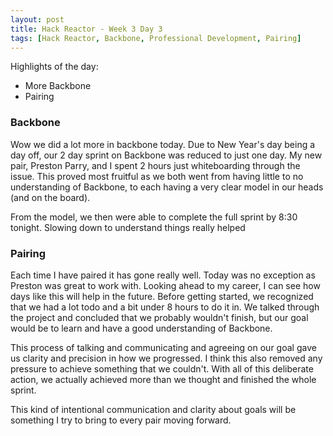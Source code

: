 ```yaml
---
layout: post
title: Hack Reactor - Week 3 Day 3
tags: [Hack Reactor, Backbone, Professional Development, Pairing]
---
```


Highlights of the day:

* More Backbone
* Pairing

### Backbone

Wow we did a lot more in backbone today.  Due to New Year's day being a day off, our 2 day sprint on Backbone was reduced to just one day.  My new pair, Preston Parry, and I spent 2 hours just whiteboarding through the issue.  This proved most fruitful as we both went from having little to no understanding of Backbone, to each having a very clear model in our heads (and on the board).  

From the model, we then were able to complete the full sprint by 8:30 tonight.  Slowing down to understand things really helped

### Pairing

Each time I have paired it has gone really well.  Today was no exception as Preston was great to work with.  Looking ahead to my career, I can see how days like this will help in the future.  Before getting started, we recognized that we had a lot todo and a bit under 8 hours to do it in.  We talked through the project and concluded that we probably wouldn't finish, but our goal would be to learn and have a good understanding of Backbone.

This process of talking and communicating and agreeing on our goal gave us clarity and precision in how we progressed.  I think this also removed any pressure to achieve something that we couldn't.  With all of this deliberate action, we actually achieved more than we thought and finished the whole sprint.  

This kind of intentional communication and clarity about goals will be something I try to bring to every pair moving forward. 

 
